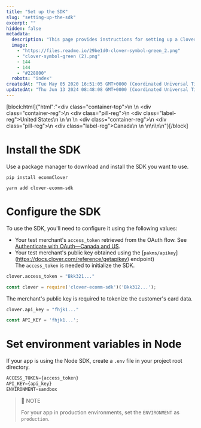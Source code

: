 ```yaml
---
title: "Set up the SDK"
slug: "setting-up-the-sdk"
excerpt: ""
hidden: false
metadata: 
  description: "This page provides instructions for setting up a Clover Ecommerce SDK with your app."
  image: 
    - "https://files.readme.io/29be1d0-clover-symbol-green_2.png"
    - "clover-symbol-green (2).png"
    - 144
    - 144
    - "#228800"
  robots: "index"
createdAt: "Tue May 05 2020 16:51:05 GMT+0000 (Coordinated Universal Time)"
updatedAt: "Thu Jun 13 2024 08:48:08 GMT+0000 (Coordinated Universal Time)"
---
```

[block:html]{"html":"<div class=\"container-top\">\n  <!--United States-->\n  <div class=\"container-reg\">\n    <div class=\"pill-reg\">\n      <div class=\"label-reg\">United States</div>\n    </div>\n  </div>\n  <!--Canada-->\n  <div class=\"container-reg\">\n    <div class=\"pill-reg\">\n      <div class=\"label-reg\">Canada</div>\n    </div>\n  </div>\n</div>\n\n<!--Css-->\n<style>\n.container-top {\n  top: -15px;\n  position: relative;\n  margin-bottom: -5px;\n}\n\n.container-reg {\n  align-items: center;\n  min-width: auto; \n  width: fit-content;\n  text-align: left;\n  overflow: auto;\n  display: inline-block; \n}\n\n/*Pill format REG*/\n.pill-reg {\n  background: #44BB44;\n  border: .5px solid #44BB44;\n  margin-left: 5px;\n  overflow: hidden;\n  display: flex; \n  justify-content: center; \n  align-items: center; \n  border-radius: 10px;\n  height: 1.8rem;\n  margin-top: 10px;\n  margin-bottom: 1.5px; \n  padding: 0 10px; \n}\n\n/*Text FORMAT inside REG pills */\n.pill-reg .label-reg, \n.pill-reg__addon .label-reg \n{\n  font-style: normal;\n  font-weight: normal;\n  font-size: 12px;\n  color: #fff;\n  vertical-align: middle;\n  margin: 0;\n  padding: 0 5px;\n}\n</style>"}[/block]

# Install the SDK

Use a package manager to download and install the SDK you want to use.

```shell Python
pip install ecommClover
```
```shell Node
yarn add clover-ecomm-sdk
```

# Configure the SDK

To use the SDK, you'll need to configure it using the following values:

- Your test merchant's `access_token` retrieved from the OAuth flow. See [Authenticate with OAuth—Canada and US](https://docs.clover.com/docs/use-oauth).
- Your test merchant's public key obtained using the [`pakms/apikey`] \(<https://docs.clover.com/reference/getapikey>) endpoint)  
  The `access_token` is needed to initialize the SDK.

```python
clover.access_token = "Bkk321..."
```
```javascript Node
const clover = require('clover-ecomm-sdk')('Bkk312...');
```

The merchant's public key is required to tokenize the customer's card data. 

```python
clover.api_key = "fhjk1..."
```
```javascript Node
const API_KEY = 'fhjk1...';
```

# Set environment variables in Node

If your app is using the Node SDK,  create a `.env` file in your project root directory.

```javascript .env file
ACCESS_TOKEN={access_token}
API_KEY={api_key}
ENVIRONMENT=sandbox
```

> 📘 NOTE
> 
> For your app in production environments, set the `ENVIRONMENT` as `production`.
